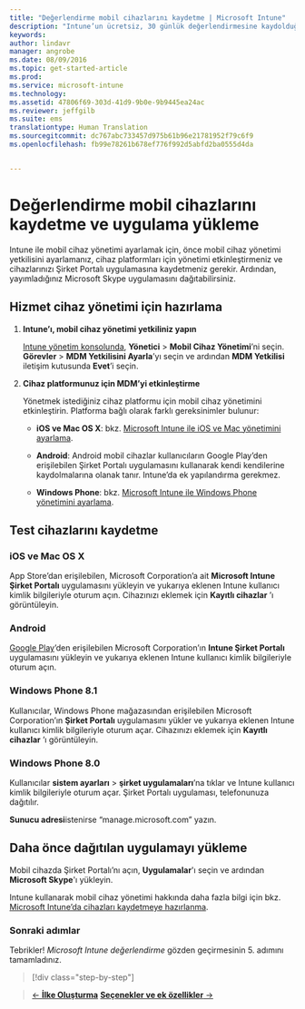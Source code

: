 ```yaml
---
title: "Değerlendirme mobil cihazlarını kaydetme | Microsoft Intune"
description: "Intune’un ücretsiz, 30 günlük değerlendirmesine kaydolduğunuzda, mobil cihazlar nasıl kaydedilir ve uygulama nasıl yüklenir"
keywords: 
author: lindavr
manager: angrobe
ms.date: 08/09/2016
ms.topic: get-started-article
ms.prod: 
ms.service: microsoft-intune
ms.technology: 
ms.assetid: 47806f69-303d-41d9-9b0e-9b9445ea24ac
ms.reviewer: jeffgilb
ms.suite: ems
translationtype: Human Translation
ms.sourcegitcommit: dc767abc733457d975b61b96e21781952f79c6f9
ms.openlocfilehash: fb99e78261b678ef776f992d5abfd2ba0555d4da


---
```


# Değerlendirme mobil cihazlarını kaydetme ve uygulama yükleme
Intune ile mobil cihaz yönetimi ayarlamak için, önce mobil cihaz yönetimi yetkilisini ayarlamanız, cihaz platformları için yönetimi etkinleştirmeniz ve cihazlarınızı Şirket Portalı uygulamasına kaydetmeniz gerekir. Ardından, yayımladığınız Microsoft Skype uygulamasını dağıtabilirsiniz.

## Hizmet cihaz yönetimi için hazırlama

1.  **Intune’ı, mobil cihaz yönetimi yetkiliniz yapın**

    [Intune yönetim konsolunda](https://manage.microsoft.com/), **Yönetici** &gt; **Mobil Cihaz Yönetimi**’ni seçin. **Görevler** > **MDM Yetkilisini Ayarla**’yı seçin ve ardından **MDM Yetkilisi** iletişim kutusunda **Evet**’i seçin.

2.  **Cihaz platformunuz için MDM’yi etkinleştirme**

    Yönetmek istediğiniz cihaz platformu için mobil cihaz yönetimini etkinleştirin. Platforma bağlı olarak farklı gereksinimler bulunur:

    -   **iOS ve Mac OS X**: bkz. [Microsoft Intune ile iOS ve Mac yönetimini ayarlama](/Intune/Deploy-Use/set-up-ios-and-mac-management-with-microsoft-intune).

    -   **Android**: Android mobil cihazlar kullanıcıların Google Play’den erişilebilen Şirket Portalı uygulamasını kullanarak kendi kendilerine kaydolmalarına olanak tanır. Intune’da ek yapılandırma gerekmez.

    -   **Windows Phone**: bkz. [Microsoft Intune ile Windows Phone yönetimini ayarlama](/Intune/Deploy-Use/set-up-windows-phone-management-with-microsoft-intune).

## Test cihazlarını kaydetme

### iOS ve Mac OS X
App Store’dan erişilebilen, Microsoft Corporation’a ait **Microsoft Intune Şirket Portalı** uygulamasını yükleyin ve yukarıya eklenen Intune kullanıcı kimlik bilgileriyle oturum açın. Cihazınızı eklemek için **Kayıtlı cihazlar** ’ı görüntüleyin.

### Android
[Google Play](http://go.microsoft.com/fwlink/p/?LinkId=386612)’den erişilebilen Microsoft Corporation’ın **Intune Şirket Portalı** uygulamasını yükleyin ve yukarıya eklenen Intune kullanıcı kimlik bilgileriyle oturum açın.

### Windows Phone 8.1
Kullanıcılar, Windows Phone mağazasından erişilebilen Microsoft Corporation’ın **Şirket Portalı** uygulamasını yükler ve yukarıya eklenen Intune kullanıcı kimlik bilgileriyle oturum açar.  Cihazınızı eklemek için **Kayıtlı cihazlar** ’ı görüntüleyin.

 ### Windows Phone 8.0
 Kullanıcılar **sistem ayarları** &gt; **şirket uygulamaları**’na tıklar ve Intune kullanıcı kimlik bilgileriyle oturum açar. Şirket Portalı uygulaması, telefonunuza dağıtılır.

**Sunucu adresi**istenirse “manage.microsoft.com” yazın.


## Daha önce dağıtılan uygulamayı yükleme
Mobil cihazda Şirket Portalı’nı açın, **Uygulamalar**'ı seçin ve ardından **Microsoft Skype**'ı yükleyin.

Intune kullanarak mobil cihaz yönetimi hakkında daha fazla bilgi için bkz. [Microsoft Intune’da cihazları kaydetmeye hazırlanma](/Intune/deploy-use/prerequisites-for-enrollment).

### Sonraki adımlar
Tebrikler! *Microsoft Intune değerlendirme* gözden geçirmesinin 5. adımını tamamladınız.

>[!div class="step-by-step"]

>[&larr; **İlke Oluşturma**](.\get-started-with-a-30-day-trial-of-microsoft-intune-step-4.md)     [**Seçenekler ve ek özellikler** &rarr;](.\get-started-with-a-30-day-trial-of-microsoft-intune-step-6.md)  



<!--HONumber=Sep16_HO5-->


